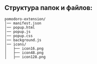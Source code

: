 ## Структура папок и файлов:

```
pomodoro-extension/
│── manifest.json
│── popup.html
│── popup.js
│── popup.css
│── background.js
│── icons/
│   ├── icon16.png
│   ├── icon48.png
│   ├── icon128.png
```